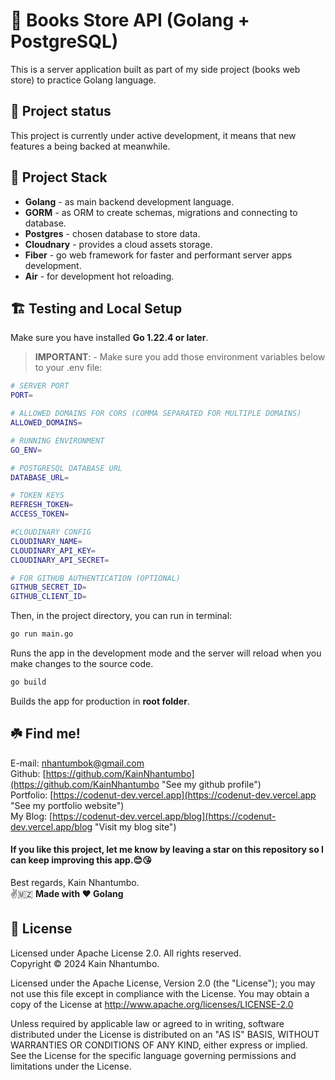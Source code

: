 # 🌟 Books Store API (Golang + PostgreSQL)

This is a server application built as part of my side project (books web store) to practice Golang language.

## 🌠 Project status

This project is currently under active development, it means that new features a being backed at meanwhile.

## 🐾 Project Stack
- **Golang** - as main backend development language.
- **GORM** - as ORM to create schemas, migrations and connecting to database.
- **Postgres** - chosen database to store data.
- **Cloudnary** - provides a cloud assets storage.
- **Fiber** - go web framework for faster and performant server apps development.
- **Air** - for  development hot reloading.

## 🏗️ Testing and Local Setup

Make sure you have installed **Go 1.22.4 or later**.

> **IMPORTANT**: - Make sure you add those environment variables below to your .env file:

```bash
# SERVER PORT
PORT=

# ALLOWED DOMAINS FOR CORS (COMMA SEPARATED FOR MULTIPLE DOMAINS)
ALLOWED_DOMAINS=

# RUNNING ENVIRONMENT
GO_ENV=

# POSTGRESQL DATABASE URL
DATABASE_URL=

# TOKEN KEYS
REFRESH_TOKEN=
ACCESS_TOKEN=

#CLOUDINARY CONFIG
CLOUDINARY_NAME=
CLOUDINARY_API_KEY=
CLOUDINARY_API_SECRET=

# FOR GITHUB AUTHENTICATION (OPTIONAL)
GITHUB_SECRET_ID=
GITHUB_CLIENT_ID=
```

Then, in the project directory, you can run in terminal:

```bash
go run main.go
```

Runs the app in the development mode and the server will reload when you make changes to the source code.

```bash
go build
```

Builds the app for production in **root folder**.

## ☘️ Find me!

E-mail: [nhantumbok@gmail.com](nhantumbok@gmail.com "Send an e-mail")\
Github: [https://github.com/KainNhantumbo](https://github.com/KainNhantumbo "See my github profile")\
Portfolio: [https://codenut-dev.vercel.app](https://codenut-dev.vercel.app "See my portfolio website")\
My Blog: [https://codenut-dev.vercel.app/blog](https://codenut-dev.vercel.app/blog "Visit my blog site")

#### If you like this project, let me know by leaving a star on this repository so I can keep improving this app.😊😘

Best regards, Kain Nhantumbo.\
✌️🇲🇿 **Made with ❤ Golang**

## 📜 License

Licensed under Apache License 2.0. All rights reserved.\
Copyright &copy; 2024 Kain Nhantumbo.

Licensed under the Apache License, Version 2.0 (the "License"); you may not use this file except in compliance with the License. You may obtain a copy of the License at http://www.apache.org/licenses/LICENSE-2.0

Unless required by applicable law or agreed to in writing, software distributed under the License is distributed on an "AS IS" BASIS, WITHOUT WARRANTIES OR CONDITIONS OF ANY KIND, either express or implied. See the License for the specific language governing permissions and limitations under the License.
